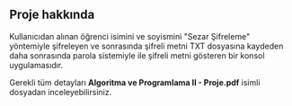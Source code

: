 
 ## Proje hakkında 
  Kullanıcıdan alınan öğrenci isimini ve soyismini "Sezar Şifreleme" yöntemiyle şifreleyen ve sonrasında şifreli metni TXT dosyasına kaydeden daha sonrasında parola sistemiyle ile şifreli metni gösteren bir konsol uygulamasıdır.

  Gerekli tüm detayları **Algoritma ve Programlama II - Proje.pdf** isimli dosyadan inceleyebilirsiniz.


